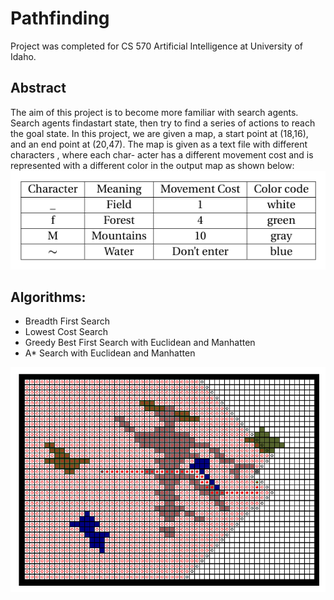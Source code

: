 # Pathfinding
Project was completed for CS 570 Artificial Intelligence at University of Idaho.
## Abstract
The aim of this project is to become more familiar with search agents. Search
 agents findastart state, then try to find a series of actions to reach the goal state.
 In this project, we are given a map, a start point at (18,16), and an end point at
 (20,47). The map is given as a text file with different characters , where each char-
acter has a different movement cost and is represented with a different color in
 the output map as shown below: 
![Alt text](images/pic1.PNG)

## Algorithms: 
- Breadth First Search
- Lowest Cost Search
- Greedy Best First Search with Euclidean and Manhatten
- A* Search with Euclidean and Manhatten

![Alt text](images/pic2.PNG)

